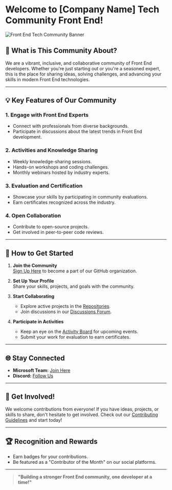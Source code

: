 # Welcome to [Company Name] Tech Community Front End!

![Front End Tech Community Banner](https://via.placeholder.com/1000x300?text=Tech+Community+Front+End)

## 🌟 What is This Community About?
We are a vibrant, inclusive, and collaborative community of Front End developers. Whether you're just starting out or you're a seasoned expert, this is the place for sharing ideas, solving challenges, and advancing your skills in modern Front End technologies.

---

## 💡 Key Features of Our Community

### 1. **Engage with Front End Experts**
- Connect with professionals from diverse backgrounds.
- Participate in discussions about the latest trends in Front End development.

### 2. **Activities and Knowledge Sharing**
- Weekly knowledge-sharing sessions.
- Hands-on workshops and coding challenges.
- Monthly webinars hosted by industry experts.

### 3. **Evaluation and Certification**
- Showcase your skills by participating in community evaluations.
- Earn certificates recognized across the industry.

### 4. **Open Collaboration**
- Contribute to open-source projects.
- Get involved in peer-to-peer code reviews.

---

## 🚀 How to Get Started

1. **Join the Community**  
   [Sign Up Here](#) to become a part of our GitHub organization.

2. **Set Up Your Profile**  
   Share your skills, projects, and goals with the community.

3. **Start Collaborating**  
   - Explore active projects in the [Repositories](https://github.com/orgs/your-organization/repositories).
   - Join discussions in our [Discussions Forum](https://github.com/orgs/your-organization/discussions).

4. **Participate in Activities**  
   - Keep an eye on the [Activity Board](https://github.com/orgs/your-organization/projects) for upcoming events.
   - Submit your work for evaluation to earn certificates.

---

## 🌐 Stay Connected
- **Microsoft Team:** [Join Here](#)
- **Discord:** [Follow Us](#)

---

## 📢 Get Involved!

We welcome contributions from everyone! If you have ideas, projects, or skills to share, don't hesitate to get involved. Check out our [Contributing Guidelines](CONTRIBUTING.md) and start today!

---

## 🏆 Recognition and Rewards
- Earn badges for your contributions.
- Be featured as a "Contributor of the Month" on our social platforms.

---

> **"Building a stronger Front End community, one developer at a time!"**
